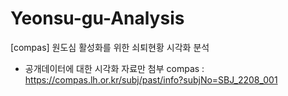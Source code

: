 # Yeonsu-gu-Analysis
[compas] 원도심 활성화를 위한 쇠퇴현황 시각화 분석

* 공개데이터에 대한 시각화 자료만 첨부
compas : https://compas.lh.or.kr/subj/past/info?subjNo=SBJ_2208_001
